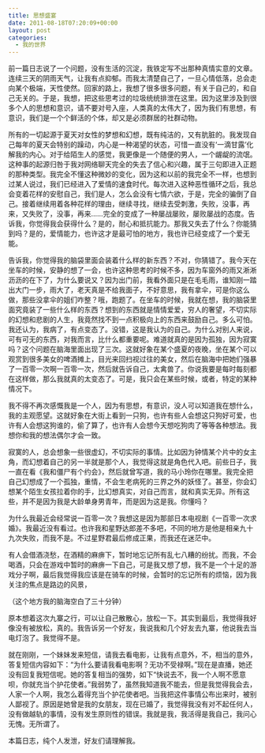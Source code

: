 ```yaml
---
title: 思想盛宴
date: 2011-08-18T07:20:09+00:00
layout: post
categories:
  - 我的世界
---
```

前一篇日志说了一个问题，没有生活的沉淀，我铁定写不出那种真情实意的文章。连续三天的阴雨天气，让我有点抑郁。而我太清楚自己了，一旦心情低落，总会走向某个极端，天性使然。回家的路上，我想了很多很多问题，有关于自己的，和自己无关的。于是，我想，把这些思考过的垃圾统统排泄在这里。因为这里涉及到很多个人的思想和意识，请不要对号入座，人类真的太伟大了，因为我们有思想，有意识，我们是一个个鲜活的个体，却又是必须群居的社群动物。

所有的一切起源于夏天对女性的梦想和幻想，既有纯洁的，又有肮脏的。我发现自己每年的夏天会特别的躁动，内心是一种渴望的状态，可惜一直没有‘一滴甘露’化解我的内心。对于给陌生人的感觉，我更像是一个随便的男人，一个龌龊的流氓。这种事的起源归咎于我对网络聊天完全的失去了信心和兴趣，属于三句即进入正题的那种类型。我完全不懂这种微妙的变化，因为这和以前的我完全不一样，也想到过某人说过，我们已经进入了爱情的速食时代。每次进入这种恶性循环之后，我总会变着花样的安慰自己，我们是人，怎么会没有七情六欲，于是，完全的骗倒了自己。接着继续用着各种花样的理由，继续寻找，继续去受刺激，失败，没事，再来，又失败了，没事，再来……完全的变成了一种屡战屡败，屡败屡战的态度。告诉我，你觉得我会获得什么？是的，耐心和抵抗能力。那我又失去了什么？你能猜到吗？是的，爱情能力，也许这才是最可怕的地方，我也许已经变成了一个爱无能。

告诉我，你觉得我的脑袋里面会装着什么样的新东西？不对，你猜错了。我今天在坐车的时候，安静的想了一会，也许这种思考的时候不多，因为车窗外的雨又淅淅沥沥的在下了，为什么要说又？因为出门前，我看外面只是在毛毛雨，谁知刚一踏出大门一步，雨大了，老天真是不给我面子，不好意思，我有拿伞，可是你这么做，那些没拿伞的姐们咋整？哦，跑题了。在坐车的时候，我就在想，我的脑袋里面究竟装了一些什么样的东西？想到的东西就是情情爱爱，穷人的奢望，不切实际的幻想和悲剧的人生，我竟然找不到一点积极向上的东西来鼓励自己。多么可怕。我还认为，我病了，有点变态了。没错，这是我认为的自己。为什么对别人来说，可有可无的东西，对我而言，比什么都重要呢。难道就真的是因为孤独，因为寂寞吗？这个问题在脑海里面出现了三次。这就好象在某个盛夏的夜晚，坐在某个可以观赏到很多美女的啤酒摊上，目光来回扫视过往的美女，然后在脑海中把她们强暴了一百零一次啊一百零一次，然后就告诉自己，太禽兽了。你说我要是每时每刻都在这样做，那么我就真的太变态了。可是，我只会在某些时候，或者，特定的某种情况下。
<!--more-->
我不得不再次感慨我是一个人，因为有思想，有意识，没人可以知道我在想什么，我的主观愿望。这就好象在大街上看到一只狗，也许有些人会想这只狗好可爱，也许有人会想这狗谁的，偷了算了，也许有人会想今天想吃狗肉了等等各种想法。我想你和我的想法偶尔才会一致。

寂寞的人，总会想象一些很虚幻，不切实际的事情。比如因为钟情某个片中的女主角，而幻想着自己的另一半就是那个人，我觉得这就是角色代入吧。前些日子，我一直在看《我和僵尸有个约会》，然后就曾写道，我的马小玲你在哪里。我完全把自己幻想成了一个孤独，重情，不会生老病死的三界之外的妖怪了。甚至，你会幻想某个陌生女孩拉着你的手，比幻想真实，对自己而言，就和真实无异。所有这些，并不是因为我是大龄单身男青年，而是因为这是我。你懂吗？

为什么我最近会经常说一百零一次？我想这是因为那部日本电视剧《一百零一次求婚》。我最近没有看过。也许我和星野达郎差不多吧，不同的地方是他是相亲九十九次失败，而我不是。不过星野君最后修成正果，而我还在迷茫中。

有人会借酒浇愁，在酒精的麻痹下，暂时地忘记所有乱七八糟的纷扰。而我，不会喝酒，只会在游戏中暂时的麻痹一下自己，可是我又想了想，我不是一个十足的游戏分子啊，最后我觉得我应该是在骑车的时候，会暂时的忘记所有的烦恼，因为我关注的焦点是路边的风景，

（这个地方我的脑海空白了三十分钟）

原本想着这次九寨之行，可以让自己散散心，放松一下。其实到最后，我觉得我好像没有被放松，真的。我告诉另一个好友，我说我和几个好友去九寨，他说我去当电灯泡了。我觉得不是。

就在刚刚，一个妹妹发来短信，请我去看电影，让我有点意外，不，相当的意外，答复短信内容如下：“为什么要请我看电影啊？无功不受禄啊。”现在是直播，她还没有回复我短信呢。她的答复相当的强势，如下“快说去不，我一个人啊不愿意呗，你就充当个护花使者。”我弱势了，虽然我知道我不能去，但是我觉得我会去，人家一个人啊，我怎么着得充当个护花使者吧。当我把这件事情公布出来时，被别人鄙视了。原因是她曾是我的女朋友，现在已婚了，我觉得我没有对不起任何人，没有做越轨的事情，没有发生原则性的错误。我就是我，我活得是我自己，我问心无愧。无所谓了。

本篇日志，纯个人发泄，好友们请理解我。